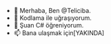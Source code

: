 - 👋 Merhaba, Ben @Teliciba.
- 👀 Kodlama ile uğraşıyorum.
- 🌱 Şuan C# öğreniyorum.
- 📫 Bana ulaşmak için[YAKINDA]

